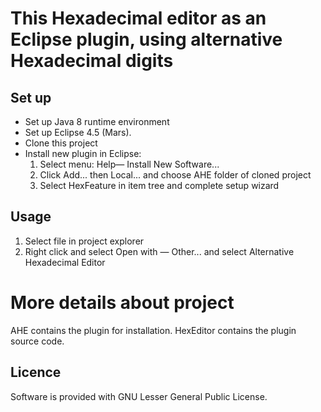 # This Hexadecimal editor as an Eclipse plugin, using alternative Hexadecimal digits #

## Set up ##

* Set up Java 8 runtime environment
* Set up Eclipse 4.5 (Mars).
* Clone this project
* Install new plugin in Eclipse:
    1. Select menu: Help— Install New Software...
    2. Click Add... then Local... and choose AHE folder of cloned project
    3. Select HexFeature in item tree and complete setup wizard

## Usage ##

1. Select file in project explorer
2. Right click and select Open with — Other... and select Alternative Hexadecimal Editor

# More details about project #

AHE contains the plugin for installation.
HexEditor contains the plugin source code.

## Licence ##

Software is provided with GNU Lesser General Public License.
